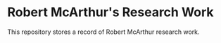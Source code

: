 # Robert McArthur's Research Work

This repository stores a record of Robert McArthur research work.
